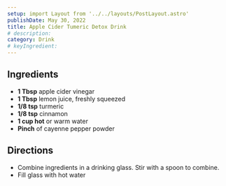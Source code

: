 ```yaml
---
setup: import Layout from '../../layouts/PostLayout.astro'
publishDate: May 30, 2022
title: Apple Cider Tumeric Detox Drink
# description:
category: Drink
# keyIngredient:
---
```


## Ingredients
- **1 Tbsp** apple cider vinegar
- **1 Tbsp** lemon juice, freshly squeezed
- **1/8 tsp** turmeric
- **1/8 tsp** cinnamon 
- **1 cup hot** or warm water
- **Pinch** of cayenne pepper powder

## Directions
- Combine ingredients in a drinking glass. Stir with a spoon to combine.
- Fill glass with hot water
